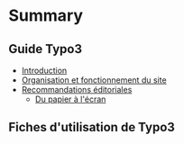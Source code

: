 # Summary

## Guide Typo3
* [Introduction](README.md)
* [Organisation et fonctionnement du site](organisation_et_fonctionnement_du_site.md)
* [Recommandations éditoriales](recommandations-éditoriales.md)
    * [Du papier à l'écran](du-papier-à-lécran.md)

## Fiches d'utilisation de Typo3

